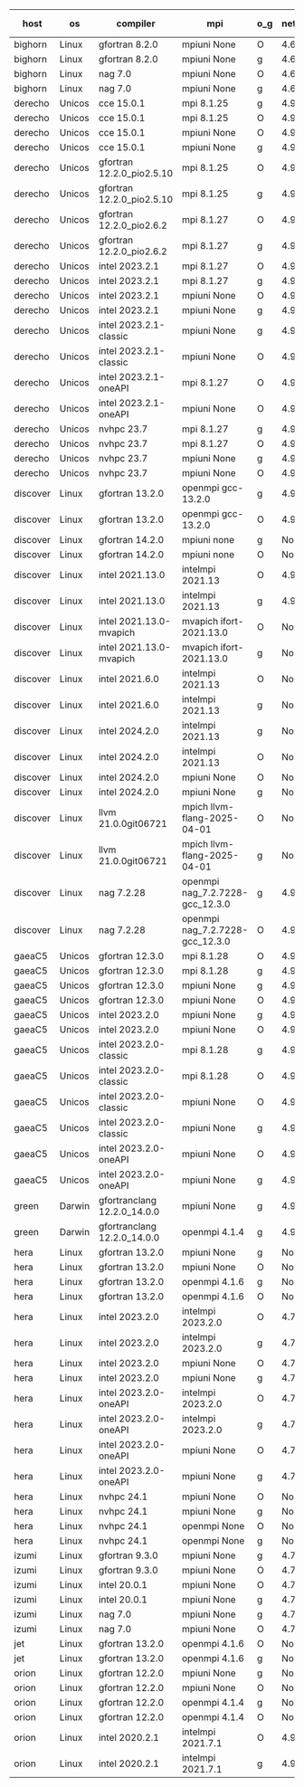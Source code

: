 

| host     | os       | compiler                              | mpi                      | o_g        | netcdf        | build       | u_pass          | u_fail          | s_pass            | s_fail            | e_pass             | e_fail             | nuopc_pass       | nuopc_fail       | artifacts link          |
|----------|----------|---------------------------------------|--------------------------|------------|---------------|-------------|-----------------|-----------------|-------------------|-------------------|--------------------|--------------------|------------------|------------------|-------------------------|
| bighorn | Linux | gfortran 8.2.0 | mpiuni None  | O | 4.6.1  | PASS | 12559 | 0 | 9 | 0 | 42 | 0 | None | None | <a href="https://github.com/esmf-org/esmf-test-artifacts/tree/eb31428ad50be097593896e98a5418555c1c1c7d/develop/gfortran/8.2.0/O/mpiuni/None" target="_blank">eb31428</a> | 
| bighorn | Linux | gfortran 8.2.0 | mpiuni None  | g | 4.6.1  | PASS | 12559 | 0 | 9 | 0 | 42 | 0 | None | None | <a href="https://github.com/esmf-org/esmf-test-artifacts/tree/d81d52dcb840df0ccc9320de6799931f6c8cc408/develop/gfortran/8.2.0/g/mpiuni/None" target="_blank">d81d52d</a> | 
| bighorn | Linux | nag 7.0 | mpiuni None  | O | 4.6.1  | PASS | 12559 | 0 | 9 | 0 | 42 | 0 | None | None | <a href="https://github.com/esmf-org/esmf-test-artifacts/tree/f68dfe8b1514b82795fa1e8ac2f568a521516981/develop/nag/7.0/O/mpiuni/None" target="_blank">f68dfe8</a> | 
| bighorn | Linux | nag 7.0 | mpiuni None  | g | 4.6.1  | PASS | 12559 | 0 | 9 | 0 | 42 | 0 | None | None | <a href="https://github.com/esmf-org/esmf-test-artifacts/tree/e215fafcb8b7445cc2e4ad978224957f7122afda/develop/nag/7.0/g/mpiuni/None" target="_blank">e215faf</a> | 
| derecho | Unicos | cce 15.0.1 | mpi 8.1.25  | g | 4.9.2  | PASS | 14029 | 199 | 51 | 0 | 80 | 0 | 57 | 0 | <a href="https://github.com/esmf-org/esmf-test-artifacts/tree/a05e7359266c8c24df73ccacc9b93496cdb12ca5/develop/cce/15.0.1/g/mpi/8.1.25" target="_blank">a05e735</a> | 
| derecho | Unicos | cce 15.0.1 | mpi 8.1.25  | O | 4.9.2  | PASS | None | None | None | None | None | None | None | None | <a href="https://github.com/esmf-org/esmf-test-artifacts/tree/a81b3143dac72d577038656835200cbd76f4d5a8/develop/cce/15.0.1/O/mpi/8.1.25" target="_blank">a81b314</a> | 
| derecho | Unicos | cce 15.0.1 | mpiuni None  | O | 4.9.2  | PASS | 12323 | 236 | 9 | 0 | 42 | 0 | None | None | <a href="https://github.com/esmf-org/esmf-test-artifacts/tree/c3e4aacb1d7def5f6f73057ea8756b14e98ee4fe/develop/cce/15.0.1/O/mpiuni/None" target="_blank">c3e4aac</a> | 
| derecho | Unicos | cce 15.0.1 | mpiuni None  | g | 4.9.2  | PASS | 12482 | 77 | 9 | 0 | 42 | 0 | None | None | <a href="https://github.com/esmf-org/esmf-test-artifacts/tree/7b3ccb9bd3f7163985281aea016f662fd3600dc2/develop/cce/15.0.1/g/mpiuni/None" target="_blank">7b3ccb9</a> | 
| derecho | Unicos | gfortran 12.2.0_pio2.5.10 | mpi 8.1.25  | O | 4.9.2  | PASS | None | None | None | None | None | None | None | None | <a href="https://github.com/esmf-org/esmf-test-artifacts/tree/62cfb99c012e70e798496757d506f54d383b83ca/develop/gfortran/12.2.0_pio2.5.10/O/mpi/8.1.25" target="_blank">62cfb99</a> | 
| derecho | Unicos | gfortran 12.2.0_pio2.5.10 | mpi 8.1.25  | g | 4.9.2  | PASS | None | None | None | None | None | None | None | None | <a href="https://github.com/esmf-org/esmf-test-artifacts/tree/fccb490f82e4c1cf698ff69373389356d618c45c/develop/gfortran/12.2.0_pio2.5.10/g/mpi/8.1.25" target="_blank">fccb490</a> | 
| derecho | Unicos | gfortran 12.2.0_pio2.6.2 | mpi 8.1.27  | O | 4.9.2  | PASS | None | None | None | None | None | None | None | None | <a href="https://github.com/esmf-org/esmf-test-artifacts/tree/7201672ac785dd9ec9a9cc3a8167ce5453a163c9/develop/gfortran/12.2.0_pio2.6.2/O/mpi/8.1.27" target="_blank">7201672</a> | 
| derecho | Unicos | gfortran 12.2.0_pio2.6.2 | mpi 8.1.27  | g | 4.9.2  | PASS | 14228 | 0 | 51 | 0 | 80 | 0 | 57 | 0 | <a href="https://github.com/esmf-org/esmf-test-artifacts/tree/1b0e89de1b482b4af477b1fe59711f3f330b56d0/develop/gfortran/12.2.0_pio2.6.2/g/mpi/8.1.27" target="_blank">1b0e89d</a> | 
| derecho | Unicos | intel 2023.2.1 | mpi 8.1.27  | O | 4.9.2  | PASS | None | None | None | None | None | None | None | None | <a href="https://github.com/esmf-org/esmf-test-artifacts/tree/6945319c0193c4ece089e8313f2d2d3b9067664b/develop/intel/2023.2.1/O/mpi/8.1.27" target="_blank">6945319</a> | 
| derecho | Unicos | intel 2023.2.1 | mpi 8.1.27  | g | 4.9.2  | PASS | 14228 | 0 | 51 | 0 | 80 | 0 | 58 | 0 | <a href="https://github.com/esmf-org/esmf-test-artifacts/tree/c64d7bc2b722b3bf31597eabc5ec205d0a5ee815/develop/intel/2023.2.1/g/mpi/8.1.27" target="_blank">c64d7bc</a> | 
| derecho | Unicos | intel 2023.2.1 | mpiuni None  | O | 4.9.2  | PASS | 12559 | 0 | 9 | 0 | 42 | 0 | None | None | <a href="https://github.com/esmf-org/esmf-test-artifacts/tree/5cd8c36af259fc88aa8d8d3ddbf3b72e9c56288c/develop/intel/2023.2.1/O/mpiuni/None" target="_blank">5cd8c36</a> | 
| derecho | Unicos | intel 2023.2.1 | mpiuni None  | g | 4.9.2  | PASS | 12559 | 0 | 9 | 0 | 42 | 0 | None | None | <a href="https://github.com/esmf-org/esmf-test-artifacts/tree/a47470100e9434982afd2bd5a0103a273e2be7d0/develop/intel/2023.2.1/g/mpiuni/None" target="_blank">a474701</a> | 
| derecho | Unicos | intel 2023.2.1-classic | mpiuni None  | g | 4.9.2  | PASS | 12559 | 0 | 9 | 0 | 42 | 0 | None | None | <a href="https://github.com/esmf-org/esmf-test-artifacts/tree/8273833d5d1df9eb33afcba02e52551f7903e137/develop/intel/2023.2.1-classic/g/mpiuni/None" target="_blank">8273833</a> | 
| derecho | Unicos | intel 2023.2.1-classic | mpiuni None  | O | 4.9.2  | PASS | 12559 | 0 | 9 | 0 | 42 | 0 | None | None | <a href="https://github.com/esmf-org/esmf-test-artifacts/tree/a081c3bf406d422f011e0ff70a0b639c5c64e03a/develop/intel/2023.2.1-classic/O/mpiuni/None" target="_blank">a081c3b</a> | 
| derecho | Unicos | intel 2023.2.1-oneAPI | mpi 8.1.27  | O | 4.9.2  | PASS | None | None | None | None | None | None | None | None | <a href="https://github.com/esmf-org/esmf-test-artifacts/tree/549d06ee762d3c7b1a95ef5f25891fba435f6b7d/develop/intel/2023.2.1-oneAPI/O/mpi/8.1.27" target="_blank">549d06e</a> | 
| derecho | Unicos | intel 2023.2.1-oneAPI | mpiuni None  | O | 4.9.2  | PASS | 12559 | 0 | 9 | 0 | 42 | 0 | None | None | <a href="https://github.com/esmf-org/esmf-test-artifacts/tree/90d97307742458f7fcd8acf61256b736786ea340/develop/intel/2023.2.1-oneAPI/O/mpiuni/None" target="_blank">90d9730</a> | 
| derecho | Unicos | nvhpc 23.7 | mpi 8.1.27  | g | 4.9.2  | PASS | 14228 | 0 | 51 | 0 | 80 | 0 | 57 | 0 | <a href="https://github.com/esmf-org/esmf-test-artifacts/tree/8d8bf81dfcd6fe172c356408150ef07dc61fcdc1/develop/nvhpc/23.7/g/mpi/8.1.27" target="_blank">8d8bf81</a> | 
| derecho | Unicos | nvhpc 23.7 | mpi 8.1.27  | O | 4.9.2  | PASS | 14228 | 0 | 51 | 0 | 80 | 0 | 57 | 0 | <a href="https://github.com/esmf-org/esmf-test-artifacts/tree/67b8713c24f685b735fc565ab531dc141cd13298/develop/nvhpc/23.7/O/mpi/8.1.27" target="_blank">67b8713</a> | 
| derecho | Unicos | nvhpc 23.7 | mpiuni None  | g | 4.9.2  | PASS | 12559 | 0 | 9 | 0 | 42 | 0 | None | None | <a href="https://github.com/esmf-org/esmf-test-artifacts/tree/3dc8f94b3de131f70741de638da62f356617d56b/develop/nvhpc/23.7/g/mpiuni/None" target="_blank">3dc8f94</a> | 
| derecho | Unicos | nvhpc 23.7 | mpiuni None  | O | 4.9.2  | PASS | 12559 | 0 | 9 | 0 | 42 | 0 | None | None | <a href="https://github.com/esmf-org/esmf-test-artifacts/tree/366ad1df67fb12904acfab34074f6fd676516b67/develop/nvhpc/23.7/O/mpiuni/None" target="_blank">366ad1d</a> | 
| discover | Linux | gfortran 13.2.0 | openmpi gcc-13.2.0  | g | 4.9.2  | PASS | 14228 | 0 | 51 | 0 | 80 | 0 | 57 | 0 | <a href="https://github.com/esmf-org/esmf-test-artifacts/tree/7c8ddcaabe26bfd6224727c10d39b6efdc429fa6/develop/gfortran/13.2.0/g/openmpi/gcc-13.2.0" target="_blank">7c8ddca</a> | 
| discover | Linux | gfortran 13.2.0 | openmpi gcc-13.2.0  | O | 4.9.2  | PASS | 14228 | 0 | 51 | 0 | 80 | 0 | 57 | 0 | <a href="https://github.com/esmf-org/esmf-test-artifacts/tree/e6a393afaae26d7482c13b7460398dd45078e415/develop/gfortran/13.2.0/O/openmpi/gcc-13.2.0" target="_blank">e6a393a</a> | 
| discover | Linux | gfortran 14.2.0 | mpiuni none  | g | None  | PASS | 12559 | 0 | 9 | 0 | 42 | 0 | None | None | <a href="https://github.com/esmf-org/esmf-test-artifacts/tree/f62826eab471a2f27936c095bea7704fff279112/develop/gfortran/14.2.0/g/mpiuni/none" target="_blank">f62826e</a> | 
| discover | Linux | gfortran 14.2.0 | mpiuni none  | O | None  | PASS | 12559 | 0 | 9 | 0 | 42 | 0 | None | None | <a href="https://github.com/esmf-org/esmf-test-artifacts/tree/6b4515e2a9faca68be527605c9057803185ea270/develop/gfortran/14.2.0/O/mpiuni/none" target="_blank">6b4515e</a> | 
| discover | Linux | intel 2021.13.0 | intelmpi 2021.13  | O | 4.9.2  | PASS | 14228 | 0 | 51 | 0 | 80 | 0 | 57 | 0 | <a href="https://github.com/esmf-org/esmf-test-artifacts/tree/4ab82d49c6594e1189ece9d2c64ab0ac656a7a08/develop/intel/2021.13.0/O/intelmpi/2021.13" target="_blank">4ab82d4</a> | 
| discover | Linux | intel 2021.13.0 | intelmpi 2021.13  | g | 4.9.2  | PASS | 14228 | 0 | 51 | 0 | 80 | 0 | 57 | 0 | <a href="https://github.com/esmf-org/esmf-test-artifacts/tree/4f5309ccbd10826c8e63ab7aed7481ee44b90def/develop/intel/2021.13.0/g/intelmpi/2021.13" target="_blank">4f5309c</a> | 
| discover | Linux | intel 2021.13.0-mvapich | mvapich ifort-2021.13.0  | O | None  | PASS | 14228 | 0 | 51 | 0 | 80 | 0 | 57 | 0 | <a href="https://github.com/esmf-org/esmf-test-artifacts/tree/25fae611d67c1898d2be69d7df10212d26fe6e22/develop/intel/2021.13.0-mvapich/O/mvapich/ifort-2021.13.0" target="_blank">25fae61</a> | 
| discover | Linux | intel 2021.13.0-mvapich | mvapich ifort-2021.13.0  | g | None  | PASS | 14228 | 0 | 51 | 0 | 80 | 0 | 57 | 0 | <a href="https://github.com/esmf-org/esmf-test-artifacts/tree/bdca6bc59e80f1e78a8f0c7b575fd589bb750292/develop/intel/2021.13.0-mvapich/g/mvapich/ifort-2021.13.0" target="_blank">bdca6bc</a> | 
| discover | Linux | intel 2021.6.0 | intelmpi 2021.13  | O | None  | PASS | 14228 | 0 | 51 | 0 | 80 | 0 | 57 | 0 | <a href="https://github.com/esmf-org/esmf-test-artifacts/tree/e6a9f6ab975c453f18e26d285980bd63a3469904/develop/intel/2021.6.0/O/intelmpi/2021.13" target="_blank">e6a9f6a</a> | 
| discover | Linux | intel 2021.6.0 | intelmpi 2021.13  | g | None  | PASS | 14228 | 0 | 51 | 0 | 80 | 0 | 57 | 0 | <a href="https://github.com/esmf-org/esmf-test-artifacts/tree/e6539b9ce8924fa81f92587d154ea7f757d35d4a/develop/intel/2021.6.0/g/intelmpi/2021.13" target="_blank">e6539b9</a> | 
| discover | Linux | intel 2024.2.0 | intelmpi 2021.13  | g | None  | PASS | 14227 | 1 | 51 | 0 | 80 | 0 | 57 | 0 | <a href="https://github.com/esmf-org/esmf-test-artifacts/tree/a16143749deb9feb9ad27b224930f14b65cdd2a9/develop/intel/2024.2.0/g/intelmpi/2021.13" target="_blank">a161437</a> | 
| discover | Linux | intel 2024.2.0 | intelmpi 2021.13  | O | None  | PASS | 14228 | 0 | 51 | 0 | 80 | 0 | 57 | 0 | <a href="https://github.com/esmf-org/esmf-test-artifacts/tree/1524a439c85bb5cb78481af1b4c5c12c7fca8a60/develop/intel/2024.2.0/O/intelmpi/2021.13" target="_blank">1524a43</a> | 
| discover | Linux | intel 2024.2.0 | mpiuni None  | O | None  | PASS | 12559 | 0 | 9 | 0 | 42 | 0 | None | None | <a href="https://github.com/esmf-org/esmf-test-artifacts/tree/d6b8c60487be4bb946bfe2fdcb284197a44a8269/develop/intel/2024.2.0/O/mpiuni/None" target="_blank">d6b8c60</a> | 
| discover | Linux | intel 2024.2.0 | mpiuni None  | g | None  | PASS | 12558 | 1 | 9 | 0 | 42 | 0 | None | None | <a href="https://github.com/esmf-org/esmf-test-artifacts/tree/bce21ec18d3f098f99bdba73c5d30c5335cefb20/develop/intel/2024.2.0/g/mpiuni/None" target="_blank">bce21ec</a> | 
| discover | Linux | llvm 21.0.0git06721 | mpich llvm-flang-2025-04-01  | O | None  | PASS | 14210 | 18 | 18 | 33 | 75 | 5 | 0 | 57 | <a href="https://github.com/esmf-org/esmf-test-artifacts/tree/30c81cf8dd9a52d54e0d5c4927468fd10a3bc587/develop/llvm/21.0.0git06721/O/mpich/llvm-flang-2025-04-01" target="_blank">30c81cf</a> | 
| discover | Linux | llvm 21.0.0git06721 | mpich llvm-flang-2025-04-01  | g | None  | PASS | 14211 | 17 | 19 | 32 | 75 | 5 | 0 | 57 | <a href="https://github.com/esmf-org/esmf-test-artifacts/tree/150ac6332bd03b86602f8a7594153017acfe9409/develop/llvm/21.0.0git06721/g/mpich/llvm-flang-2025-04-01" target="_blank">150ac63</a> | 
| discover | Linux | nag 7.2.28 | openmpi nag_7.2.7228-gcc_12.3.0  | g | 4.9.2  | PASS | 14210 | 18 | 51 | 0 | 80 | 0 | 56 | 1 | <a href="https://github.com/esmf-org/esmf-test-artifacts/tree/ef11e856b5c24216223ef453ad0d7f43eca2349e/develop/nag/7.2.28/g/openmpi/nag_7.2.7228-gcc_12.3.0" target="_blank">ef11e85</a> | 
| discover | Linux | nag 7.2.28 | openmpi nag_7.2.7228-gcc_12.3.0  | O | 4.9.2  | PASS | 14228 | 0 | 51 | 0 | 80 | 0 | 56 | 1 | <a href="https://github.com/esmf-org/esmf-test-artifacts/tree/a167a1d2973492f02bc899081594557ed3e38e22/develop/nag/7.2.28/O/openmpi/nag_7.2.7228-gcc_12.3.0" target="_blank">a167a1d</a> | 
| gaeaC5 | Unicos | gfortran 12.3.0 | mpi 8.1.28  | O | 4.9.0  | PASS | None | None | None | None | None | None | None | None | <a href="https://github.com/esmf-org/esmf-test-artifacts/tree/f4f5e047bd991134b536febc68d905fd66143ee1/develop/gfortran/12.3.0/O/mpi/8.1.28" target="_blank">f4f5e04</a> | 
| gaeaC5 | Unicos | gfortran 12.3.0 | mpi 8.1.28  | g | 4.9.0  | PASS | 14228 | 0 | 51 | 0 | 80 | 0 | 57 | 0 | <a href="https://github.com/esmf-org/esmf-test-artifacts/tree/0ed908f1effc60e0590d423bb5eb96f1e8b3bd98/develop/gfortran/12.3.0/g/mpi/8.1.28" target="_blank">0ed908f</a> | 
| gaeaC5 | Unicos | gfortran 12.3.0 | mpiuni None  | g | 4.9.0  | PASS | None | None | None | None | None | None | None | None | <a href="https://github.com/esmf-org/esmf-test-artifacts/tree/5a203e0d9859c812d19530e9c3b29216dcbf03e0/develop/gfortran/12.3.0/g/mpiuni/None" target="_blank">5a203e0</a> | 
| gaeaC5 | Unicos | gfortran 12.3.0 | mpiuni None  | O | 4.9.0  | PASS | None | None | None | None | None | None | None | None | <a href="https://github.com/esmf-org/esmf-test-artifacts/tree/7acc7f8a1d4a1f261094e568e64202b0b5d2d2c5/develop/gfortran/12.3.0/O/mpiuni/None" target="_blank">7acc7f8</a> | 
| gaeaC5 | Unicos | intel 2023.2.0 | mpiuni None  | g | 4.9.0  | PASS | None | None | None | None | None | None | None | None | <a href="https://github.com/esmf-org/esmf-test-artifacts/tree/c751fc1baf3310cf86586ae79e052dc1b8f0365e/develop/intel/2023.2.0/g/mpiuni/None" target="_blank">c751fc1</a> | 
| gaeaC5 | Unicos | intel 2023.2.0 | mpiuni None  | O | 4.9.0  | PASS | None | None | None | None | None | None | None | None | <a href="https://github.com/esmf-org/esmf-test-artifacts/tree/d917166fbe5f90cb26c135bd95678c9707805dff/develop/intel/2023.2.0/O/mpiuni/None" target="_blank">d917166</a> | 
| gaeaC5 | Unicos | intel 2023.2.0-classic | mpi 8.1.28  | g | 4.9.0  | PASS | 14228 | 0 | 51 | 0 | 80 | 0 | 57 | 0 | <a href="https://github.com/esmf-org/esmf-test-artifacts/tree/9b7ddd510792ade434010a8d0ea091d928dd2f03/develop/intel/2023.2.0-classic/g/mpi/8.1.28" target="_blank">9b7ddd5</a> | 
| gaeaC5 | Unicos | intel 2023.2.0-classic | mpi 8.1.28  | O | 4.9.0  | PASS | None | None | None | None | None | None | None | None | <a href="https://github.com/esmf-org/esmf-test-artifacts/tree/2e7e48272cccced48b84881cf55088a95bcfcb89/develop/intel/2023.2.0-classic/O/mpi/8.1.28" target="_blank">2e7e482</a> | 
| gaeaC5 | Unicos | intel 2023.2.0-classic | mpiuni None  | O | 4.9.0  | PASS | None | None | None | None | None | None | None | None | <a href="https://github.com/esmf-org/esmf-test-artifacts/tree/544522f5fb1529fac40b1b33f173388e311ddad5/develop/intel/2023.2.0-classic/O/mpiuni/None" target="_blank">544522f</a> | 
| gaeaC5 | Unicos | intel 2023.2.0-classic | mpiuni None  | g | 4.9.0  | PASS | None | None | None | None | None | None | None | None | <a href="https://github.com/esmf-org/esmf-test-artifacts/tree/c1b8aafe2aafcefcc7dd88590cd107448d80a1f3/develop/intel/2023.2.0-classic/g/mpiuni/None" target="_blank">c1b8aaf</a> | 
| gaeaC5 | Unicos | intel 2023.2.0-oneAPI | mpiuni None  | O | 4.9.0  | PASS | None | None | None | None | None | None | None | None | <a href="https://github.com/esmf-org/esmf-test-artifacts/tree/da6cae1a7a7a304c5570ccd4487dd4706b31f8b6/develop/intel/2023.2.0-oneAPI/O/mpiuni/None" target="_blank">da6cae1</a> | 
| gaeaC5 | Unicos | intel 2023.2.0-oneAPI | mpiuni None  | g | 4.9.0  | PASS | None | None | None | None | None | None | None | None | <a href="https://github.com/esmf-org/esmf-test-artifacts/tree/dfa0fe928a23727fdbdb8bca716453e809667083/develop/intel/2023.2.0-oneAPI/g/mpiuni/None" target="_blank">dfa0fe9</a> | 
| green | Darwin | gfortranclang 12.2.0_14.0.0 | mpiuni None  | g | 4.9.3  | PASS | 12559 | 0 | 9 | 0 | 42 | 0 | None | None | <a href="https://github.com/esmf-org/esmf-test-artifacts/tree/00fc4f662fc06f892691e20dbb926acbeaebea9d/develop/gfortranclang/12.2.0_14.0.0/g/mpiuni/None" target="_blank">00fc4f6</a> | 
| green | Darwin | gfortranclang 12.2.0_14.0.0 | openmpi 4.1.4  | g | 4.9.3  | PASS | 14228 | 0 | 51 | 0 | 80 | 0 | 58 | 0 | <a href="https://github.com/esmf-org/esmf-test-artifacts/tree/97d417f7b97215e50bf450f1e3d208cd39ef4d9f/develop/gfortranclang/12.2.0_14.0.0/g/openmpi/4.1.4" target="_blank">97d417f</a> | 
| hera | Linux | gfortran 13.2.0 | mpiuni None  | g | None  | PASS | 12559 | 0 | 9 | 0 | 42 | 0 | None | None | <a href="https://github.com/esmf-org/esmf-test-artifacts/tree/b7186308559be6ba60440617c45d34b0300b53a2/develop/gfortran/13.2.0/g/mpiuni/None" target="_blank">b718630</a> | 
| hera | Linux | gfortran 13.2.0 | mpiuni None  | O | None  | PASS | 12559 | 0 | 9 | 0 | 42 | 0 | None | None | <a href="https://github.com/esmf-org/esmf-test-artifacts/tree/5f5fddf2e2c5a47deb3d36650ebe0c282dc5e63c/develop/gfortran/13.2.0/O/mpiuni/None" target="_blank">5f5fddf</a> | 
| hera | Linux | gfortran 13.2.0 | openmpi 4.1.6  | g | None  | PASS | None | None | None | None | None | None | None | None | <a href="https://github.com/esmf-org/esmf-test-artifacts/tree/88c1c9f555e4f471d90798b6503c94585ad1f812/develop/gfortran/13.2.0/g/openmpi/4.1.6" target="_blank">88c1c9f</a> | 
| hera | Linux | gfortran 13.2.0 | openmpi 4.1.6  | O | None  | PASS | None | None | None | None | None | None | None | None | <a href="https://github.com/esmf-org/esmf-test-artifacts/tree/18317119f58db73b14579f5cb1aeb8a59f7e5454/develop/gfortran/13.2.0/O/openmpi/4.1.6" target="_blank">1831711</a> | 
| hera | Linux | intel 2023.2.0 | intelmpi 2023.2.0  | O | 4.7.0  | PASS | None | None | None | None | None | None | None | None | <a href="https://github.com/esmf-org/esmf-test-artifacts/tree/7517440f4651c14dca0c954aa3e8cd0959d27a43/develop/intel/2023.2.0/O/intelmpi/2023.2.0" target="_blank">7517440</a> | 
| hera | Linux | intel 2023.2.0 | intelmpi 2023.2.0  | g | 4.7.0  | PASS | 14228 | 0 | 51 | 0 | 80 | 0 | 57 | 0 | <a href="https://github.com/esmf-org/esmf-test-artifacts/tree/4f324a398fdefa8c6d711fa8883eaf160ed143a0/develop/intel/2023.2.0/g/intelmpi/2023.2.0" target="_blank">4f324a3</a> | 
| hera | Linux | intel 2023.2.0 | mpiuni None  | O | 4.7.0  | PASS | 12559 | 0 | 9 | 0 | 42 | 0 | None | None | <a href="https://github.com/esmf-org/esmf-test-artifacts/tree/b31811111bb95092c057a51fcb0efd73218df757/develop/intel/2023.2.0/O/mpiuni/None" target="_blank">b318111</a> | 
| hera | Linux | intel 2023.2.0 | mpiuni None  | g | 4.7.0  | PASS | 12559 | 0 | 9 | 0 | 42 | 0 | None | None | <a href="https://github.com/esmf-org/esmf-test-artifacts/tree/343f86623e528608d04e8b5eaa301c8196547c06/develop/intel/2023.2.0/g/mpiuni/None" target="_blank">343f866</a> | 
| hera | Linux | intel 2023.2.0-oneAPI | intelmpi 2023.2.0  | O | 4.7.0  | PASS | 14228 | 0 | 50 | 1 | 80 | 0 | 57 | 0 | <a href="https://github.com/esmf-org/esmf-test-artifacts/tree/b2f96ca3cc2fcf389d56a592e9a28adf784df38e/develop/intel/2023.2.0-oneAPI/O/intelmpi/2023.2.0" target="_blank">b2f96ca</a> | 
| hera | Linux | intel 2023.2.0-oneAPI | intelmpi 2023.2.0  | g | 4.7.0  | PASS | None | None | None | None | None | None | None | None | <a href="https://github.com/esmf-org/esmf-test-artifacts/tree/2d27bd8324bd40628d8538aa3f4571be2a9e5f68/develop/intel/2023.2.0-oneAPI/g/intelmpi/2023.2.0" target="_blank">2d27bd8</a> | 
| hera | Linux | intel 2023.2.0-oneAPI | mpiuni None  | O | 4.7.0  | PASS | None | None | None | None | None | None | None | None | <a href="https://github.com/esmf-org/esmf-test-artifacts/tree/4709cec4bb9cc97b91558b0404fe933dd04486ac/develop/intel/2023.2.0-oneAPI/O/mpiuni/None" target="_blank">4709cec</a> | 
| hera | Linux | intel 2023.2.0-oneAPI | mpiuni None  | g | 4.7.0  | PASS | 12559 | 0 | 9 | 0 | 42 | 0 | None | None | <a href="https://github.com/esmf-org/esmf-test-artifacts/tree/24283026e424595f243c075e7f874698df741f4a/develop/intel/2023.2.0-oneAPI/g/mpiuni/None" target="_blank">2428302</a> | 
| hera | Linux | nvhpc 24.1 | mpiuni None  | O | None  | PASS | None | None | None | None | None | None | None | None | <a href="https://github.com/esmf-org/esmf-test-artifacts/tree/ad6ca0bfd5168587b8a4f3eba2c3fd023ea1e3f7/develop/nvhpc/24.1/O/mpiuni/None" target="_blank">ad6ca0b</a> | 
| hera | Linux | nvhpc 24.1 | mpiuni None  | g | None  | PASS | 12559 | 0 | 9 | 0 | 42 | 0 | None | None | <a href="https://github.com/esmf-org/esmf-test-artifacts/tree/1904f6f0b21fd2094331081ef14e62893084ec84/develop/nvhpc/24.1/g/mpiuni/None" target="_blank">1904f6f</a> | 
| hera | Linux | nvhpc 24.1 | openmpi None  | O | None  | PASS | 14228 | 0 | 51 | 0 | 80 | 0 | 57 | 0 | <a href="https://github.com/esmf-org/esmf-test-artifacts/tree/536db319d807ffbd7f4cd9bc00636c5d34776569/develop/nvhpc/24.1/O/openmpi/None" target="_blank">536db31</a> | 
| hera | Linux | nvhpc 24.1 | openmpi None  | g | None  | PASS | 14228 | 0 | 51 | 0 | 80 | 0 | 57 | 0 | <a href="https://github.com/esmf-org/esmf-test-artifacts/tree/9cd0737069f48cb942195d62cc8b88763f9be4ec/develop/nvhpc/24.1/g/openmpi/None" target="_blank">9cd0737</a> | 
| izumi | Linux | gfortran 9.3.0 | mpiuni None  | g | 4.7.4  | PASS | 12559 | 0 | 9 | 0 | 42 | 0 | None | None | <a href="https://github.com/esmf-org/esmf-test-artifacts/tree/8af1bf48217bc5e5c3864a3d2c96ffead463a4f5/develop/gfortran/9.3.0/g/mpiuni/None" target="_blank">8af1bf4</a> | 
| izumi | Linux | gfortran 9.3.0 | mpiuni None  | O | 4.7.4  | PASS | 12559 | 0 | 9 | 0 | 42 | 0 | None | None | <a href="https://github.com/esmf-org/esmf-test-artifacts/tree/768ff60279bec58d4e5fe059a4b74cd0cd74a305/develop/gfortran/9.3.0/O/mpiuni/None" target="_blank">768ff60</a> | 
| izumi | Linux | intel 20.0.1 | mpiuni None  | O | 4.7.4  | PASS | 12559 | 0 | 9 | 0 | 42 | 0 | None | None | <a href="https://github.com/esmf-org/esmf-test-artifacts/tree/be06af8ad41ae5a13cbf239aae766d82d03820bc/develop/intel/20.0.1/O/mpiuni/None" target="_blank">be06af8</a> | 
| izumi | Linux | intel 20.0.1 | mpiuni None  | g | 4.7.4  | PASS | 12559 | 0 | 9 | 0 | 42 | 0 | None | None | <a href="https://github.com/esmf-org/esmf-test-artifacts/tree/f498d7a5d3c77b58a351fbbea0d3dcc7c9bbc2cb/develop/intel/20.0.1/g/mpiuni/None" target="_blank">f498d7a</a> | 
| izumi | Linux | nag 7.0 | mpiuni None  | g | 4.7.4  | PASS | 12559 | 0 | 9 | 0 | 42 | 0 | None | None | <a href="https://github.com/esmf-org/esmf-test-artifacts/tree/985762ce2e2da60349d50271bcc9c550af6b83bf/develop/nag/7.0/g/mpiuni/None" target="_blank">985762c</a> | 
| izumi | Linux | nag 7.0 | mpiuni None  | O | 4.7.4  | PASS | 12497 | 62 | 9 | 0 | 42 | 0 | None | None | <a href="https://github.com/esmf-org/esmf-test-artifacts/tree/a8906cc9313435631507822cf219a2ef16473466/develop/nag/7.0/O/mpiuni/None" target="_blank">a8906cc</a> | 
| jet | Linux | gfortran 13.2.0 | openmpi 4.1.6  | O | None  | PASS | None | None | None | None | None | None | None | None | <a href="https://github.com/esmf-org/esmf-test-artifacts/tree/f35dd435ea1ccd5c0709dba37d4bf327254f0f1f/develop/gfortran/13.2.0/O/openmpi/4.1.6" target="_blank">f35dd43</a> | 
| jet | Linux | gfortran 13.2.0 | openmpi 4.1.6  | g | None  | PASS | None | None | None | None | None | None | None | None | <a href="https://github.com/esmf-org/esmf-test-artifacts/tree/93a947ca027dbe287efcc1260804d3461fc1b27e/develop/gfortran/13.2.0/g/openmpi/4.1.6" target="_blank">93a947c</a> | 
| orion | Linux | gfortran 12.2.0 | mpiuni None  | g | None  | PASS | 12559 | 0 | 9 | 0 | 42 | 0 | None | None | <a href="https://github.com/esmf-org/esmf-test-artifacts/tree/b6ae65fa1c8cfb27e82d74d9bc5b454f253a72d2/develop/gfortran/12.2.0/g/mpiuni/None" target="_blank">b6ae65f</a> | 
| orion | Linux | gfortran 12.2.0 | mpiuni None  | O | None  | PASS | 12559 | 0 | 9 | 0 | 42 | 0 | None | None | <a href="https://github.com/esmf-org/esmf-test-artifacts/tree/cd7669969ac4475cb1a92377966f5761fb9c8efe/develop/gfortran/12.2.0/O/mpiuni/None" target="_blank">cd76699</a> | 
| orion | Linux | gfortran 12.2.0 | openmpi 4.1.4  | g | None  | PASS | None | None | None | None | None | None | None | None | <a href="https://github.com/esmf-org/esmf-test-artifacts/tree/0d0e6fb3625f25ab604cd57431bd1eff5b45c137/develop/gfortran/12.2.0/g/openmpi/4.1.4" target="_blank">0d0e6fb</a> | 
| orion | Linux | gfortran 12.2.0 | openmpi 4.1.4  | O | None  | PASS | 14228 | 0 | 51 | 0 | 80 | 0 | 57 | 0 | <a href="https://github.com/esmf-org/esmf-test-artifacts/tree/31d2feac81e4ea701de00a575ce54895cdcbe249/develop/gfortran/12.2.0/O/openmpi/4.1.4" target="_blank">31d2fea</a> | 
| orion | Linux | intel 2020.2.1 | intelmpi 2021.7.1  | O | 4.9.2  | PASS | 14228 | 0 | 51 | 0 | 80 | 0 | 57 | 0 | <a href="https://github.com/esmf-org/esmf-test-artifacts/tree/de9f83a7d99e78ebb9036a0ef591fc51a362466f/develop/intel/2020.2.1/O/intelmpi/2021.7.1" target="_blank">de9f83a</a> | 
| orion | Linux | intel 2020.2.1 | intelmpi 2021.7.1  | g | 4.9.2  | PASS | 14228 | 0 | 51 | 0 | 80 | 0 | 57 | 0 | <a href="https://github.com/esmf-org/esmf-test-artifacts/tree/70c5961876cdeb63a0defc57472b8d3607e0d0ad/develop/intel/2020.2.1/g/intelmpi/2021.7.1" target="_blank">70c5961</a> | 
